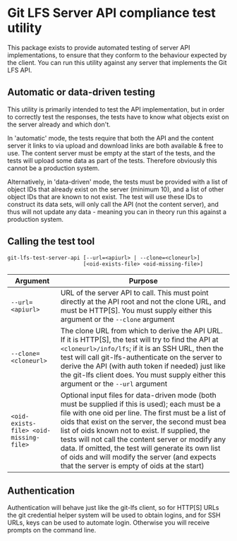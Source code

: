 # Git LFS Server API compliance test utility

This package exists to provide automated testing of server API implementations, 
to ensure that they conform to the behaviour expected by the client. You can
run this utility against any server that implements the Git LFS API. 

## Automatic or data-driven testing

This utility is primarily intended to test the API implementation, but in order
to correctly test the responses, the tests have to know what objects exist on
the server already and which don't. 

In 'automatic' mode, the tests require that both the API and the content server
it links to via upload and download links are both available & free to use. 
The content server must be empty at the start of the tests, and the tests will
upload some data as part of the tests. Therefore obviously this cannot be a
production system.

Alternatively, in 'data-driven' mode, the tests must be provided with a list of 
object IDs that already exist on the server (minimum 10), and a list of other
object IDs that are known to not exist. The test will use these IDs to 
construct its data sets, will only call the API (not the content server), and
thus will not update any data - meaning you can in theory run this against a 
production system. 

## Calling the test tool

```
git-lfs-test-server-api [--url=<apiurl> | --clone=<cloneurl>] 
                        [<oid-exists-file> <oid-missing-file>]
```

|Argument|Purpose|
|------|-------|
|`--url=<apiurl>`|URL of the server API to call. This must point directly at the API root and not the clone URL, and must be HTTP[S]. You must supply either this argument or the `--clone` argument|
|`--clone=<cloneurl>`|The clone URL from which to derive the API URL. If it is HTTP[S], the test will try to find the API at `<cloneurl>/info/lfs`; if it is an SSH URL, then the test will call git-lfs-authenticate on the server to derive the API (with auth token if needed) just like the git-lfs client does. You must supply either this argument or the `--url` argument|
|`<oid-exists-file> <oid-missing-file>`|Optional input files for data-driven mode (both must be supplied if this is used); each must be a file with one oid per line. The first must be a list of oids that exist on the server, the second must bea list of oids known not to exist. If supplied, the tests will not call the content server or modify any data. If omitted, the test will generate its own list of oids and will modify the server (and expects that the server is empty of oids at the start)|

## Authentication

Authentication will behave just like the git-lfs client, so for HTTP[S] URLs the
git credential helper system will be used to obtain logins, and for SSH URLs,
keys can be used to automate login. Otherwise you will receive prompts on the
command line.

